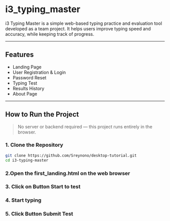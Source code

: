 # i3_typing_master

i3 Typing Master is a simple web-based typing practice and evaluation tool developed as a team project. It helps users improve typing speed and accuracy, while keeping track of progress.

---

## Features

- Landing Page
- User Registration & Login
- Password Reset
- Typing Test
- Results History
- About Page

---

## How to Run the Project

> No server or backend required — this project runs entirely in the browser.

### 1. Clone the Repository

```bash
git clone https://github.com/Sreynono/desktop-tutorial.git
cd i3-typing-master
```

### 2.Open the first_landing.html on the web browser

### 3. Click on Button Start to test

### 4. Start typing

### 5. Click Button Submit Test
